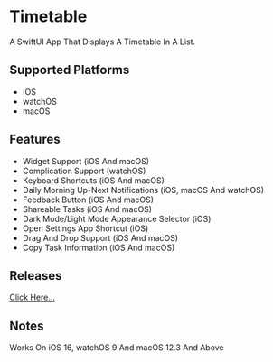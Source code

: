 # Timetable
A SwiftUI App That Displays A Timetable In A List.

## Supported Platforms
- iOS
- watchOS
- macOS

## Features
- Widget Support (iOS And macOS)
- Complication Support (watchOS)
- Keyboard Shortcuts (iOS And macOS)
- Daily Morning Up-Next Notifications (iOS, macOS And watchOS)
- Feedback Button (iOS And macOS)
- Shareable Tasks (iOS And macOS)
- Dark Mode/Light Mode Appearance Selector (iOS)
- Open Settings App Shortcut (iOS)
- Drag And Drop Support (iOS And macOS)
- Copy Task Information (iOS And macOS)
 
## Releases
[Click Here...](https://github.com/markydoodled/Timetable/releases)

## Notes
 Works On iOS 16, watchOS 9 And macOS 12.3 And Above
